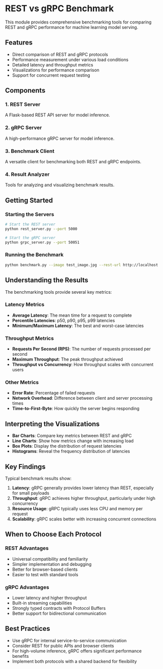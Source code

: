 # REST vs gRPC Benchmark

This module provides comprehensive benchmarking tools for comparing REST and gRPC performance for machine learning model serving.

## Features

- Direct comparison of REST and gRPC protocols
- Performance measurement under various load conditions
- Detailed latency and throughput metrics
- Visualizations for performance comparison
- Support for concurrent request testing

## Components

### 1. REST Server

A Flask-based REST API server for model inference.

### 2. gRPC Server

A high-performance gRPC server for model inference.

### 3. Benchmark Client

A versatile client for benchmarking both REST and gRPC endpoints.

### 4. Result Analyzer

Tools for analyzing and visualizing benchmark results.

## Getting Started

### Starting the Servers

```bash
# Start the REST server
python rest_server.py --port 5000

# Start the gRPC server
python grpc_server.py --port 50051
```

### Running the Benchmark

```bash
python benchmark.py --image test_image.jpg --rest-url http://localhost:5000 --grpc-server localhost:50051 --requests 1000 --concurrency 10 --output-json results.json --output-plot results.png
```

## Understanding the Results

The benchmarking tools provide several key metrics:

### Latency Metrics

- **Average Latency**: The mean time for a request to complete
- **Percentile Latencies**: p50, p90, p95, p99 latencies
- **Minimum/Maximum Latency**: The best and worst-case latencies

### Throughput Metrics

- **Requests Per Second (RPS)**: The number of requests processed per second
- **Maximum Throughput**: The peak throughput achieved
- **Throughput vs Concurrency**: How throughput scales with concurrent users

### Other Metrics

- **Error Rate**: Percentage of failed requests
- **Network Overhead**: Difference between client and server processing times
- **Time-to-First-Byte**: How quickly the server begins responding

## Interpreting the Visualizations

- **Bar Charts**: Compare key metrics between REST and gRPC
- **Line Charts**: Show how metrics change with increasing load
- **Box Plots**: Display the distribution of request latencies
- **Histograms**: Reveal the frequency distribution of latencies

## Key Findings

Typical benchmark results show:

1. **Latency**: gRPC generally provides lower latency than REST, especially for small payloads
2. **Throughput**: gRPC achieves higher throughput, particularly under high concurrency
3. **Resource Usage**: gRPC typically uses less CPU and memory per request
4. **Scalability**: gRPC scales better with increasing concurrent connections

## When to Choose Each Protocol

### REST Advantages

- Universal compatibility and familiarity
- Simpler implementation and debugging
- Better for browser-based clients
- Easier to test with standard tools

### gRPC Advantages

- Lower latency and higher throughput
- Built-in streaming capabilities
- Strongly typed contracts with Protocol Buffers
- Better support for bidirectional communication

## Best Practices

- Use gRPC for internal service-to-service communication
- Consider REST for public APIs and browser clients
- For high-volume inference, gRPC offers significant performance benefits
- Implement both protocols with a shared backend for flexibility
